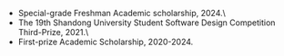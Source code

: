+ Special-grade Freshman Academic scholarship, 2024.\
+ The 19th Shandong University Student Software Design Competition Third-Prize, 2021.\
+ First-prize Academic Scholarship, 2020-2024.